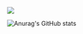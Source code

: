 <img src="https://img.shields.io/badge/lavi02-blueviolet?style=flat&logo=appveyor&logoColor=lightgray"/>

![Anurag's GitHub stats](https://github-readme-stats.vercel.app/api?username=lavi02&show_icons=true&theme=tokyonight)

